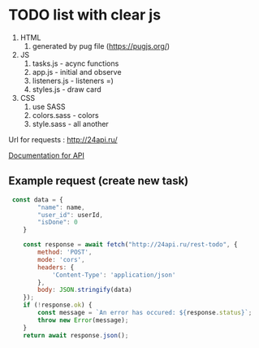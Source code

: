 # TODO list with clear js

1. HTML
   1. generated by pug file (https://pugjs.org/)
2. JS
   1. tasks.js - acync functions
   2. app.js - initial and observe
   3. listeners.js - listeners =)
   4. styles.js - draw card
3. CSS 
   1. use SASS
   2. colors.sass - colors 
   3. style.sass  - all another

Url for requests : http://24api.ru/

[Documentation for API](https://app.swaggerhub.com/apis-docs/a-berezhkov/todo_app_sc_bc/1.0.0#/tasks/get_rest_todo_items_by_id__id_)  

## Example request (create new task)

```js
 const data = {
        "name": name,
        "user_id": userId,
        "isDone": 0
    }

    const response = await fetch("http://24api.ru/rest-todo", {
        method: 'POST',
        mode: 'cors',
        headers: {
            'Content-Type': 'application/json'
        },
        body: JSON.stringify(data)
    });
    if (!response.ok) {
        const message = `An error has occured: ${response.status}`;
        throw new Error(message);
    }
    return await response.json();
```

 